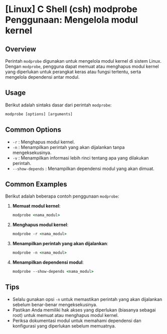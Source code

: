 # [Linux] C Shell (csh) modprobe Penggunaan: Mengelola modul kernel

## Overview
Perintah `modprobe` digunakan untuk mengelola modul kernel di sistem Linux. Dengan `modprobe`, pengguna dapat memuat atau menghapus modul kernel yang diperlukan untuk perangkat keras atau fungsi tertentu, serta mengelola dependensi antar modul.

## Usage
Berikut adalah sintaks dasar dari perintah `modprobe`:

```csh
modprobe [options] [arguments]
```

## Common Options
- `-r` : Menghapus modul kernel.
- `-n` : Menampilkan perintah yang akan dijalankan tanpa mengeksekusinya.
- `-v` : Menampilkan informasi lebih rinci tentang apa yang dilakukan perintah.
- `--show-depends` : Menampilkan dependensi modul yang akan dimuat.

## Common Examples
Berikut adalah beberapa contoh penggunaan `modprobe`:

1. **Memuat modul kernel**:
   ```csh
   modprobe <nama_modul>
   ```

2. **Menghapus modul kernel**:
   ```csh
   modprobe -r <nama_modul>
   ```

3. **Menampilkan perintah yang akan dijalankan**:
   ```csh
   modprobe -n <nama_modul>
   ```

4. **Menampilkan dependensi modul**:
   ```csh
   modprobe --show-depends <nama_modul>
   ```

## Tips
- Selalu gunakan opsi `-n` untuk memastikan perintah yang akan dijalankan sebelum benar-benar mengeksekusinya.
- Pastikan Anda memiliki hak akses yang diperlukan (biasanya sebagai root) untuk memuat atau menghapus modul kernel.
- Periksa dokumentasi modul untuk memahami dependensi dan konfigurasi yang diperlukan sebelum memuatnya.